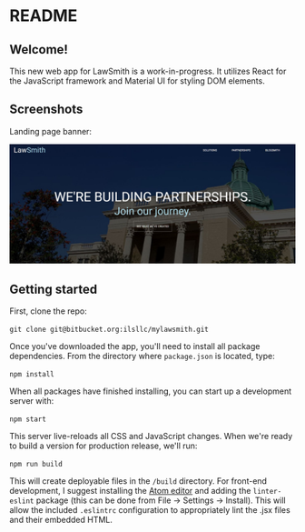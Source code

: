 # README #

## Welcome! ##

This new web app for LawSmith is a work-in-progress. It utilizes React for the JavaScript framework and Material UI for styling DOM elements.

## Screenshots ##

Landing page banner:

![LawSmith banner](/src/images/landing-page.jpg)

## Getting started ##

First, clone the repo:

`git clone git@bitbucket.org:ilsllc/mylawsmith.git`

Once you've downloaded the app, you'll need to install all package dependencies. From the directory where `package.json` is located, type:

`npm install`

When all packages have finished installing, you can start up a development server with:

`npm start`

This server live-reloads all CSS and JavaScript changes. When we're ready to build a version for production release, we'll run:

`npm run build`

This will create deployable files in the `/build` directory. For front-end development, I suggest installing the [Atom editor](https://atom.io/) and adding the `linter-eslint` package (this can be done from File -> Settings -> Install). This will allow the included `.eslintrc` configuration to appropriately lint the .jsx files and their embedded HTML.
